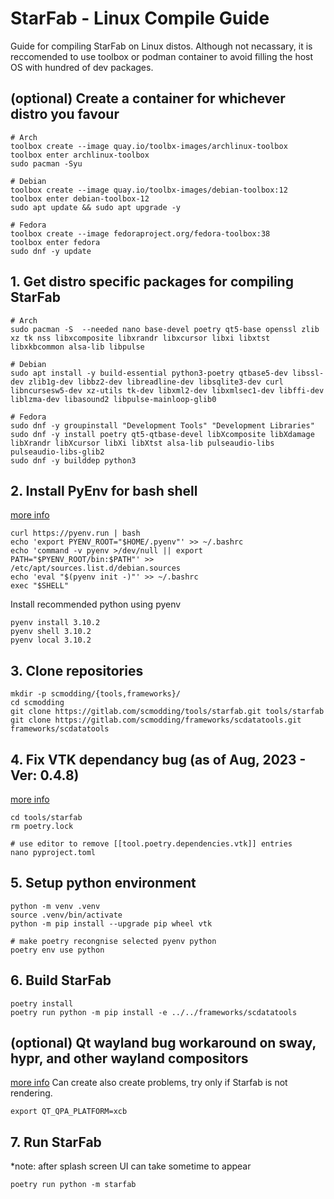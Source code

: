 # StarFab - Linux Compile Guide
Guide for compiling StarFab on Linux distos. Although not necassary, it is reccomended to use toolbox or podman container to avoid filling the host OS with hundred of dev packages.

## (optional) Create a container for whichever distro you favour
```
# Arch
toolbox create --image quay.io/toolbx-images/archlinux-toolbox
toolbox enter archlinux-toolbox
sudo pacman -Syu

# Debian
toolbox create --image quay.io/toolbx-images/debian-toolbox:12
toolbox enter debian-toolbox-12
sudo apt update && sudo apt upgrade -y

# Fedora
toolbox create --image fedoraproject.org/fedora-toolbox:38
toolbox enter fedora
sudo dnf -y update
```
## 1. Get distro specific packages for compiling StarFab
```
# Arch
sudo pacman -S  --needed nano base-devel poetry qt5-base openssl zlib xz tk nss libxcomposite libxrandr libxcursor libxi libxtst libxkbcommon alsa-lib libpulse

# Debian
sudo apt install -y build-essential python3-poetry qtbase5-dev libssl-dev zlib1g-dev libbz2-dev libreadline-dev libsqlite3-dev curl libncursesw5-dev xz-utils tk-dev libxml2-dev libxmlsec1-dev libffi-dev liblzma-dev libasound2 libpulse-mainloop-glib0

# Fedora
sudo dnf -y groupinstall "Development Tools" "Development Libraries"
sudo dnf -y install poetry qt5-qtbase-devel libXcomposite libXdamage libXrandr libXcursor libXi libXtst alsa-lib pulseaudio-libs pulseaudio-libs-glib2
sudo dnf -y builddep python3
```

## 2. Install PyEnv for bash shell
[more info](https://github.com/pyenv/pyenv)
```
curl https://pyenv.run | bash
echo 'export PYENV_ROOT="$HOME/.pyenv"' >> ~/.bashrc
echo 'command -v pyenv >/dev/null || export PATH="$PYENV_ROOT/bin:$PATH"' >> /etc/apt/sources.list.d/debian.sources
echo 'eval "$(pyenv init -)"' >> ~/.bashrc
exec "$SHELL"
```
Install recommended python using pyenv
```
pyenv install 3.10.2
pyenv shell 3.10.2
pyenv local 3.10.2
```

## 3. Clone repositories
```
mkdir -p scmodding/{tools,frameworks}/
cd scmodding
git clone https://gitlab.com/scmodding/tools/starfab.git tools/starfab
git clone https://gitlab.com/scmodding/frameworks/scdatatools.git frameworks/scdatatools
```
## 4. Fix VTK dependancy bug (as of Aug, 2023 - Ver: 0.4.8)
[more info](https://gitlab.com/scmodding/tools/starfab/-/issues/70)
```
cd tools/starfab
rm poetry.lock

# use editor to remove [[tool.poetry.dependencies.vtk]] entries
nano pyproject.toml 
```

## 5. Setup python environment
```
python -m venv .venv
source .venv/bin/activate
python -m pip install --upgrade pip wheel vtk

# make poetry recongnise selected pyenv python
poetry env use python
```

## 6. Build StarFab
```
poetry install
poetry run python -m pip install -e ../../frameworks/scdatatools
```

## (optional) Qt wayland bug workaround on sway, hypr, and other wayland compositors
[more info](https://bugreports.qt.io/browse/QTBUG-81504)
Can create also create problems, try only if Starfab is not rendering.
```
export QT_QPA_PLATFORM=xcb
```

## 7. Run StarFab
*note: after splash screen UI can take sometime to appear
```
poetry run python -m starfab
```
